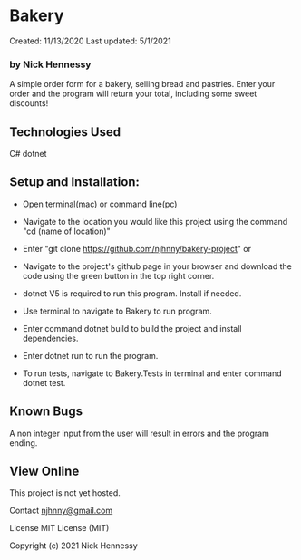 # Bakery
Created: 11/13/2020 Last updated: 5/1/2021

### by Nick Hennessy
A simple order form for a bakery, selling bread and pastries. Enter your order and the program will return your total, including some sweet discounts!

## Technologies Used
C#
dotnet

## Setup and Installation:
* Open terminal(mac) or command line(pc)
* Navigate to the location you would like this project using the command "cd (name of location)"
* Enter "git clone https://github.com/njhnny/bakery-project"
or

* Navigate to the project's github page in your browser and download the code using the green button in the top right corner.

* dotnet V5 is required to run this program. Install if needed.

* Use terminal to navigate to Bakery to run program.
* Enter command dotnet build to build the project and install dependencies.
* Enter dotnet run to run the program.
* To run tests, navigate to Bakery.Tests in terminal and enter command dotnet test.

## Known Bugs
A non integer input from the user will result in errors and the program ending.

## View Online
This project is not yet hosted.

Contact
njhnny@gmail.com

License
MIT License (MIT)

Copyright (c) 2021 Nick Hennessy

